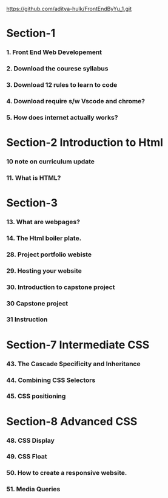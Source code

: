 https://github.com/aditya-hulk/FrontEndByYu_1.git

# Section-1
### 1. Front End Web Developement
### 2. Download the courese syllabus
### 3. Download 12 rules to learn to code 
### 4. Download require s/w Vscode and chrome?
### 5. How does internet actually works?

# Section-2 Introduction to Html
### 10 note on curriculum update
### 11. What is HTML?

# Section-3
### 13. What are webpages?
### 14. The Html boiler plate.

### 28. Project portfolio webiste
### 29. Hosting your website
### 30. Introduction to capstone project
### 30 Capstone project
### 31 Instruction

# Section-7 Intermediate CSS
### 43. The Cascade Specificity and Inheritance
### 44. Combining CSS Selectors
### 45. CSS positioning

# Section-8 Advanced CSS
### 48. CSS Display
### 49. CSS Float
### 50. How to create a responsive website.
### 51. Media Queries




